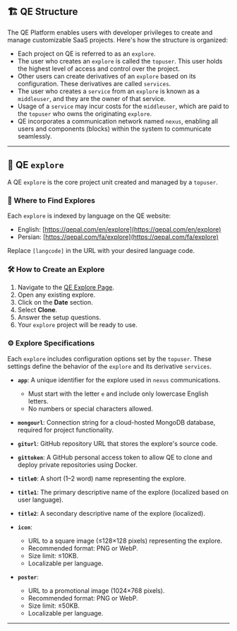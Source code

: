 ## 🏗️ QE Structure

The QE Platform enables users with developer privileges to create and manage customizable SaaS projects. Here's how the structure is organized:

- Each project on QE is referred to as an `explore`.
- The user who creates an `explore` is called the `topuser`. This user holds the highest level of access and control over the project.
- Other users can create derivatives of an `explore` based on its configuration. These derivatives are called `services`.
- The user who creates a `service` from an `explore` is known as a `middleuser`, and they are the owner of that service.
- Usage of a `service` may incur costs for the `middleuser`, which are paid to the `topuser` who owns the originating `explore`.
- QE incorporates a communication network named `nexus`, enabling all users and components (blocks) within the system to communicate seamlessly.

---

## 📁 QE `explore`

A QE `explore` is the core project unit created and managed by a `topuser`.

### 📍 Where to Find Explores

Each `explore` is indexed by language on the QE website:

- English: [https://qepal.com/en/explore](https://qepal.com/en/explore)
- Persian: [https://qepal.com/fa/explore](https://qepal.com/fa/explore)

Replace `[langcode]` in the URL with your desired language code.

### 🛠️ How to Create an Explore

1. Navigate to the [QE Explore Page](https://qepal.com/fa/explore).
2. Open any existing explore.
3. Click on the **Date** section.
4. Select **Clone**.
5. Answer the setup questions.
6. Your `explore` project will be ready to use.

### ⚙️ Explore Specifications

Each `explore` includes configuration options set by the `topuser`. These settings define the behavior of the `explore` and its derivative `services`.

- **`app`**: A unique identifier for the explore used in `nexus` communications.  
  - Must start with the letter `e` and include only lowercase English letters.  
  - No numbers or special characters allowed.

- **`mongourl`**: Connection string for a cloud-hosted MongoDB database, required for project functionality.

- **`giturl`**: GitHub repository URL that stores the explore's source code.

- **`gittoken`**: A GitHub personal access token to allow QE to clone and deploy private repositories using Docker.

- **`title0`**: A short (1–2 word) name representing the explore.

- **`title1`**: The primary descriptive name of the explore (localized based on user language).

- **`title2`**: A secondary descriptive name of the explore (localized).

- **`icon`**:  
  - URL to a square image (≤128×128 pixels) representing the explore.  
  - Recommended format: PNG or WebP.  
  - Size limit: ≤10KB.  
  - Localizable per language.

- **`poster`**:  
  - URL to a promotional image (1024×768 pixels).  
  - Recommended format: PNG or WebP.  
  - Size limit: ≤50KB.  
  - Localizable per language.

---
